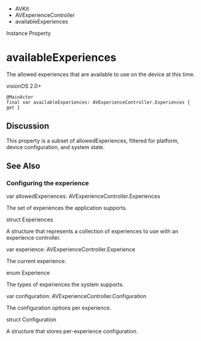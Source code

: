 

- AVKit
- AVExperienceController
-  availableExperiences 

Instance Property

# availableExperiences

The allowed experiences that are available to use on the device at this time.

visionOS 2.0+

``` source
@MainActor
final var availableExperiences: AVExperienceController.Experiences { get }
```

## Discussion

This property is a subset of allowedExperiences, filtered for platform, device configuration, and system state.

## See Also

### Configuring the experience

var allowedExperiences: AVExperienceController.Experiences

The set of experiences the application supports.

struct Experiences

A structure that represents a collection of experiences to use with an experience controller.

var experience: AVExperienceController.Experience

The current experience.

enum Experience

The types of experiences the system supports.

var configuration: AVExperienceController.Configuration

The configuration options per experience.

struct Configuration

A structure that stores per-experience configuration.

